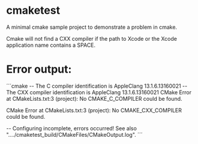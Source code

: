 # cmaketest
A minimal cmake sample project to demonstrate a problem in cmake.

Cmake will not find a CXX compiler if the path to Xcode or the Xcode application name contains a SPACE.

# Error output:
´´´cmake
-- The C compiler identification is AppleClang 13.1.6.13160021
-- The CXX compiler identification is AppleClang 13.1.6.13160021
CMake Error at CMakeLists.txt:3 (project):
  No CMAKE_C_COMPILER could be found.



CMake Error at CMakeLists.txt:3 (project):
  No CMAKE_CXX_COMPILER could be found.



-- Configuring incomplete, errors occurred!
See also "..../cmaketest_build/CMakeFiles/CMakeOutput.log".
´´´
